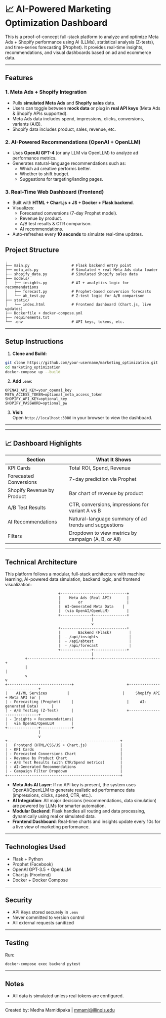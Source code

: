 # 📈 AI-Powered Marketing Optimization Dashboard

This is a proof-of-concept full-stack platform to analyze and optimize Meta Ads + Shopify performance using AI (LLMs), statistical analysis (Z-tests), and time-series forecasting (Prophet). It provides real-time insights, recommendations, and visual dashboards based on ad and ecommerce data.

---

##  Features

###  1. Meta Ads + Shopify Integration
- Pulls **simulated Meta Ads** and **Shopify sales** data.
- Users can toggle between **mock data** or plug in **real API keys** (Meta Ads & Shopify APIs supported).
- Meta Ads data includes spend, impressions, clicks, conversions, variants (A/B).
- Shopify data includes product, sales, revenue, etc.

### 2. AI-Powered Recommendations (OpenAI + OpenLLM)
- Uses **OpenAI GPT-4** (or any LLM via OpenLLM) to analyze ad performance metrics.
- Generates natural-language recommendations such as:
  - Which ad creative performs better.
  - Whether to shift budget.
  - Suggestions for targeting/landing pages.

###  3. Real-Time Web Dashboard (Frontend)
- Built with **HTML + Chart.js + JS + Docker + Flask backend**.
- Visualizes:
  -  Forecasted conversions (7-day Prophet model).
  -  Revenue by product.
  -  A/B test results & CTR comparison.
  - AI recommendations.
- Auto-refreshes every **10 seconds** to simulate real-time updates.



##  Project Structure

```
.
├── main.py                   # Flask backend entry point
├── meta_ads.py               # Simulated + real Meta Ads data loader
├── shopify_data.py           # Simulated Shopify sales data
├── models/
│   ├── insights.py           # AI + analytics logic for recommendations
│   ├── forecast.py           # Prophet-based conversion forecasts
│   └── ab_test.py            # Z-test logic for A/B comparison
├── static/
│   └── index.html            # Frontend dashboard (Chart.js, live updates)
├── Dockerfile + docker-compose.yml
├── requirements.txt
└── .env                      # API keys, tokens, etc.
```

---

##  Setup Instructions

1. **Clone and Build:**

```bash
git clone https://github.com/your-username/marketing_optimization.git
cd marketing_optimization
docker-compose up --build
```

2. **Add `.env`:**

```env
OPENAI_API_KEY=your_openai_key
META_ACCESS_TOKEN=optional_meta_access_token
SHOPIFY_API_KEY=optional_key
SHOPIFY_PASSWORD=optional_pw
```

3. **Visit:**  
Open `http://localhost:3000` in your browser to view the dashboard.

---


---

## 📈 Dashboard Highlights

| Section                    | What It Shows                                             |
|----------------------------|-----------------------------------------------------------|
| KPI Cards                  | Total ROI, Spend, Revenue                                 |
| Forecasted Conversions     | 7-day prediction via Prophet                              |
| Shopify Revenue by Product | Bar chart of revenue by product                           |
| A/B Test Results           | CTR, conversions, impressions for variant A vs B          |
| AI Recommendations         | Natural-language summary of ad trends and suggestions     |
| Filters                    | Dropdown to view metrics by campaign (A, B, or All)       |

---

## Technical Architecture

This platform follows a modular, full-stack architecture with machine learning, AI-powered data simulation, backend logic, and frontend visualization:

```plaintext
                        +------------------------------+
                        |    Meta Ads (Real API)       |
                        |        or                    |
                        |  AI-Generated Meta Data    |
                        |  (via OpenAI/OpenLLM)        |
                        +--------------+---------------+
                                       |
                                       v
                        +------------------------------+
                        |        Backend (Flask)        |
                        |  - /api/insights              |
                        |  - /api/abtest                |
                        |  - /api/forecast              |
                        +--------------+---------------+
                                       |
         +-----------------------------+------------------------------+
         |                                                            |
         v                                                            v
+-----------------------------+                        +-----------------------------+
|    AI/ML Services         |                        |     Shopify API + Meta API (or |
| - Forecasting (Prophet)     |                        |     AI-generated Data)      |
| - A/B Testing (Z-Test)      |                        +-----------------------------+
| - Insights + Recommendations|
|   via OpenAI/OpenLLM        |
+--------------+--------------+
               |
               v
+---------------------------------------------------+
|   Frontend (HTML/CSS/JS + Chart.js)               |
| - KPI Cards                                       |
| - Forecasted Conversions Chart                    |
| - Revenue by Product Chart                        |
| - A/B Test Results (with CTR/Spend metrics)       |
| - AI-Generated Recommendations                    |
| - Campaign Filter Dropdown                        |
+---------------------------------------------------+

```

- **Meta Ads AI Layer**: If no API key is present, the system uses OpenAI/OpenLLM to generate realistic ad performance data (impressions, clicks, spend, CTR, etc.).
- **AI Integration**: All major decisions (recommendations, data simulation) are powered by LLMs for smarter automation.
- **Modular Backend**: Flask handles all routing and data processing, dynamically using real or simulated data.
- **Frontend Dashboard**: Real-time charts and insights update every 10s for a live view of marketing performance.



-----

## Technologies Used

- Flask + Python
- Prophet (Facebook)
- OpenAI GPT-3.5 + OpenLLM
- Chart.js (Frontend)
- Docker + Docker Compose

---

##  Security

- API Keys stored securely in `.env`
- Never committed to version control
- All external requests sanitized

---

##  Testing

Run:

```bash
docker-compose exec backend pytest
```

---

## Notes

- All data is simulated unless real tokens are configured.


---
Created by: Medha Mamidipaka | mmami@illinois.edu